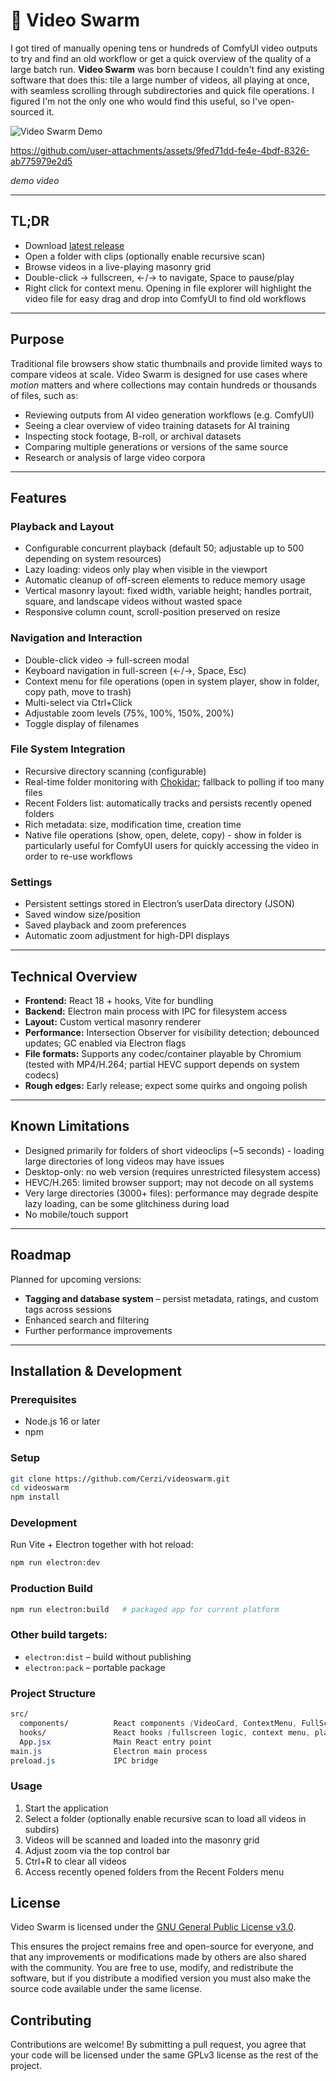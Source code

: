 # 🐝 Video Swarm

I got tired of manually opening tens or hundreds of ComfyUI video outputs to try and find an old workflow or get a quick overview of the quality of a large batch run. **Video Swarm** was born because I couldn't find any existing software that does this: tile a large number of videos, all playing at once, with seamless scrolling through subdirectories and quick file operations. I figured I'm not the only one who would find this useful, so I've open-sourced it.

![Video Swarm Demo](docs/images/demo.gif)

https://github.com/user-attachments/assets/9fed71dd-fe4e-4bdf-8326-ab775979e2d5
<p><em>demo video</em></p>

---

## TL;DR
- Download [latest release](https://github.com/Cerzi/videoswarm/releases)  
- Open a folder with clips (optionally enable recursive scan)  
- Browse videos in a live-playing masonry grid  
- Double-click → fullscreen, ←/→ to navigate, Space to pause/play  
- Right click for context menu. Opening in file explorer will highlight the video file for easy drag and drop into ComfyUI to find old workflows

---

## Purpose

Traditional file browsers show static thumbnails and provide limited ways to compare videos at scale. Video Swarm is designed for use cases where *motion* matters and where collections may contain hundreds or thousands of files, such as:

- Reviewing outputs from AI video generation workflows (e.g. ComfyUI)
- Seeing a clear overview of video training datasets for AI training
- Inspecting stock footage, B-roll, or archival datasets
- Comparing multiple generations or versions of the same source
- Research or analysis of large video corpora

---

## Features

### Playback and Layout
- Configurable concurrent playback (default 50; adjustable up to 500 depending on system resources)
- Lazy loading: videos only play when visible in the viewport
- Automatic cleanup of off-screen elements to reduce memory usage
- Vertical masonry layout: fixed width, variable height; handles portrait, square, and landscape videos without wasted space
- Responsive column count, scroll-position preserved on resize

### Navigation and Interaction
- Double-click video → full-screen modal
- Keyboard navigation in full-screen (←/→, Space, Esc)
- Context menu for file operations (open in system player, show in folder, copy path, move to trash)
- Multi-select via Ctrl+Click
- Adjustable zoom levels (75%, 100%, 150%, 200%)
- Toggle display of filenames

### File System Integration
- Recursive directory scanning (configurable)
- Real-time folder monitoring with [Chokidar](https://github.com/paulmillr/chokidar); fallback to polling if too many files
- Recent Folders list: automatically tracks and persists recently opened folders
- Rich metadata: size, modification time, creation time
- Native file operations (show, open, delete, copy) - show in folder is particularly useful for ComfyUI users for quickly accessing the video in order to re-use workflows

### Settings
- Persistent settings stored in Electron’s userData directory (JSON)
- Saved window size/position
- Saved playback and zoom preferences
- Automatic zoom adjustment for high-DPI displays

---

## Technical Overview

- **Frontend:** React 18 + hooks, Vite for bundling
- **Backend:** Electron main process with IPC for filesystem access
- **Layout:** Custom vertical masonry renderer
- **Performance:** Intersection Observer for visibility detection; debounced updates; GC enabled via Electron flags
- **File formats:** Supports any codec/container playable by Chromium (tested with MP4/H.264; partial HEVC support depends on system codecs)
- **Rough edges:** Early release; expect some quirks and ongoing polish

---

## Known Limitations

- Designed primarily for folders of short videoclips (~5 seconds) - loading large directories of long videos may have issues
- Desktop-only: no web version (requires unrestricted filesystem access)
- HEVC/H.265: limited browser support; may not decode on all systems
- Very large directories (3000+ files): performance may degrade despite lazy loading, can be some glitchiness during load
- No mobile/touch support

---

## Roadmap

Planned for upcoming versions:

- **Tagging and database system** – persist metadata, ratings, and custom tags across sessions
- Enhanced search and filtering
- Further performance improvements

---

## Installation & Development

### Prerequisites
- Node.js 16 or later
- npm

### Setup
```bash
git clone https://github.com/Cerzi/videoswarm.git
cd videoswarm
npm install
```

### Development
Run Vite + Electron together with hot reload:
```bash
npm run electron:dev
```

### Production Build
```bash
npm run electron:build   # packaged app for current platform
```

### Other build targets:
- `electron:dist` – build without publishing
- `electron:pack` – portable package

### Project Structure
```css
src/
  components/          React components (VideoCard, ContextMenu, FullScreenModal, RecentFolders)
  hooks/               React hooks (fullscreen logic, context menu, playback manager)
  App.jsx              Main React entry point
main.js                Electron main process
preload.js             IPC bridge
```

### Usage
1. Start the application
2. Select a folder (optionally enable recursive scan to load all videos in subdirs)
3. Videos will be scanned and loaded into the masonry grid
4. Adjust zoom via the top control bar
5. Ctrl+R to clear all videos
6. Access recently opened folders from the Recent Folders menu

## License

Video Swarm is licensed under the [GNU General Public License v3.0](LICENSE).

This ensures the project remains free and open-source for everyone, and that any improvements or modifications made by others are also shared with the community. You are free to use, modify, and redistribute the software, but if you distribute a modified version you must also make the source code available under the same license.

## Contributing

Contributions are welcome! By submitting a pull request, you agree that your code will be licensed under the same GPLv3 license as the rest of the project.
